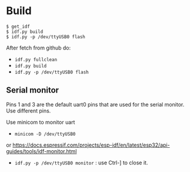 # Build

```
$ get_idf
$ idf.py build
$ idf.py -p /dev/ttyUSB0 flash
```

After fetch from github do:
 - ```idf.py fullclean```
 - ```idf.py build```
 - ```idf.py -p /dev/ttyUSB0 flash```

## Serial monitor
Pins 1 and 3 are the default uart0 pins that are used for the serial monitor. Use different pins.

 Use minicom to monitor uart
 - ```minicom -D /dev/ttyUSB0```

 or
 https://docs.espressif.com/projects/esp-idf/en/latest/esp32/api-guides/tools/idf-monitor.html

 - ```idf.py -p /dev/ttyUSB0 monitor``` : use Ctrl-] to close it.
